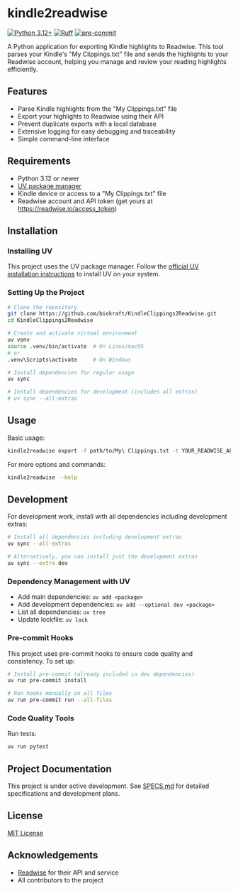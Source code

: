 # kindle2readwise

[![Python 3.12+](https://img.shields.io/badge/python-3.12+-blue.svg)](https://www.python.org/downloads/release/python-3120/)
[![Ruff](https://img.shields.io/badge/code%20style-ruff-black)](https://github.com/astral-sh/ruff)
[![pre-commit](https://img.shields.io/badge/pre--commit-enabled-brightgreen)](https://pre-commit.com/)

A Python application for exporting Kindle highlights to Readwise. This tool parses your Kindle's "My Clippings.txt" file and sends the highlights to your Readwise account, helping you manage and review your reading highlights efficiently.

## Features

- Parse Kindle highlights from the "My Clippings.txt" file
- Export your highlights to Readwise using their API
- Prevent duplicate exports with a local database
- Extensive logging for easy debugging and traceability
- Simple command-line interface

## Requirements

- Python 3.12 or newer
- [UV package manager](https://github.com/astral-sh/uv)
- Kindle device or access to a "My Clippings.txt" file
- Readwise account and API token (get yours at https://readwise.io/access_token)

## Installation

### Installing UV

This project uses the UV package manager. Follow the [official UV installation instructions](https://github.com/astral-sh/uv#installation) to install UV on your system.

### Setting Up the Project

```bash
# Clone the repository
git clone https://github.com/biokraft/KindleClippings2Readwise.git
cd KindleClippings2Readwise

# Create and activate virtual environment
uv venv
source .venv/bin/activate  # On Linux/macOS
# or
.venv\Scripts\activate     # On Windows

# Install dependencies for regular usage
uv sync

# Install dependencies for development (includes all extras)
# uv sync --all-extras
```

## Usage

Basic usage:

```bash
kindle2readwise export -f path/to/My\ Clippings.txt -t YOUR_READWISE_API_TOKEN
```

For more options and commands:

```bash
kindle2readwise --help
```

## Development

For development work, install with all dependencies including development extras:

```bash
# Install all dependencies including development extras
uv sync --all-extras

# Alternatively, you can install just the development extras
uv sync --extra dev
```

### Dependency Management with UV

- Add main dependencies: `uv add <package>`
- Add development dependencies: `uv add --optional dev <package>`
- List all dependencies: `uv tree`
- Update lockfile: `uv lock`

### Pre-commit Hooks

This project uses pre-commit hooks to ensure code quality and consistency. To set up:

```bash
# Install pre-commit (already included in dev dependencies)
uv run pre-commit install

# Run hooks manually on all files
uv run pre-commit run --all-files
```

### Code Quality Tools

Run tests:

```bash
uv run pytest
```

## Project Documentation

This project is under active development. See [SPECS.md](SPECS.md) for detailed specifications and development plans.

## License

[MIT License](LICENSE)

## Acknowledgements

- [Readwise](https://readwise.io) for their API and service
- All contributors to the project
